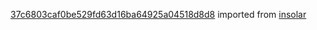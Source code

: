 [37c6803caf0be529fd63d16ba64925a04518d8d8](https://github.com/insolar/insolar/commit/37c6803caf0be529fd63d16ba64925a04518d8d8) imported from [insolar](https://github.com/insolar/insolar)
